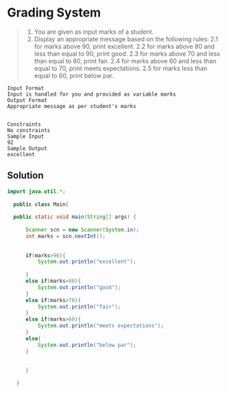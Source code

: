 # Grading System

> 1. You are given as input marks of a student.
> 2. Display an appropriate message based on the following rules:
>  	  2.1 for marks above 90, print excellent.
>  	  2.2 for marks above 80 and less than equal to 90, print good.
>  	  2.3 for marks above 70 and less than equal to 80, print fair.
>  	  2.4 for marks above 60 and less than equal to 70, print meets expectations.
> 	  2.5 for marks less than equal to 60, print below par.

``` text
Input Format
Input is handled for you and provided as variable marks
Output Format
Appropriate message as per student's marks


Constraints
No constraints
Sample Input
92
Sample Output
excellent

```
## Solution
``` java
import java.util.*;
  
  public class Main{
  
  public static void main(String[] args) {
      
      Scanner scn = new Scanner(System.in);
      int marks = scn.nextInt();
      
      
      if(marks>90){
          System.out.println("excellent");
          
      }
      else if(marks>80){
          System.out.println("good");
      }
      else if(marks>70){
          System.out.println("fair");
      }
      else if(marks>60){
          System.out.println("meets expectations");
      }
      else{
          System.out.println("below par");
      }
      
           
      }
  
   }
```
